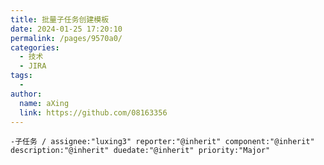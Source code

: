 ```yaml
---
title: 批量子任务创建模板
date: 2024-01-25 17:20:10
permalink: /pages/9570a0/
categories:
  - 技术
  - JIRA
tags:
  - 
author: 
  name: aXing
  link: https://github.com/08163356
---
```


```
-子任务 / assignee:"luxing3" reporter:"@inherit" component:"@inherit" description:"@inherit" duedate:"@inherit" priority:"Major"
```

<!-- more -->
